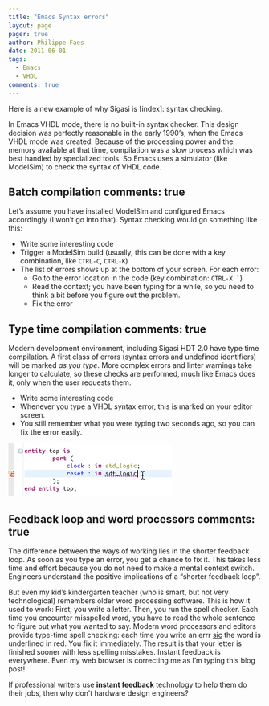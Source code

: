 ```yaml
---
title: "Emacs Syntax errors"
layout: page 
pager: true
author: Philippe Faes
date: 2011-06-01
tags: 
  - Emacs
  - VHDL
comments: true
---
```

Here is a new example of why Sigasi is [index]: syntax checking.

In Emacs VHDL mode, there is no built-in syntax checker. This design
decision was perfectly reasonable in the early 1990’s, when the Emacs
VHDL mode was created. Because of the processing power and the memory
available at that time, compilation was a slow process which was best
handled by specialized tools. So Emacs uses a simulator (like ModelSim)
to check the syntax of VHDL code.

Batch compilation
comments: true
-----------------

Let’s assume you have installed ModelSim and configured Emacs
accordingly (I won’t go into that). Syntax checking would go something
like this:

-   Write some interesting code
-   Trigger a ModelSim build (usually, this can be done with a key
    combination, like `CTRL-C`, `CTRL-K`)
-   The list of errors shows up at the bottom of your screen. For each
    error:
    -   Go to the error location in the code (key combination: `` CTRL-X ` ``)
    -   Read the context; you have been typing for a while, so you need
        to think a bit before you figure out the problem.
    -   Fix the error

Type time compilation
comments: true
---------------------

Modern development environment, including Sigasi HDT 2.0 have type time
compilation. A first class of errors (syntax errors and undefined
identifiers) will be marked <em>as you type</em>. More complex errors
and linter warnings take longer to calculate, so these checks are
performed, much like Emacs does it, only when the user requests them.

-   Write some interesting code
-   Whenever you type a VHDL syntax error, this is marked on your editor
    screen.
-   You still remember what you were typing two seconds ago, so you can
    fix the error easily.

![Type-time error checking in Sigasi HDT 2.0](images/type_time_error.png)

Feedback loop and word processors
comments: true
---------------------------------

The difference between the ways of working lies in the shorter feedback
loop. As soon as you type an error, you get a chance to fix it. This
takes less time and effort because you do not need to make a mental
context switch. Engineers understand the positive implications of a
“shorter feedback loop”.

But even my kid’s kindergarten teacher (who is smart, but not very
technological) remembers older word processing software. This is how it
used to work: First, you write a letter. Then, you run the spell
checker. Each time you encounter misspelled word, you have to read the
whole sentence to figure out what you wanted to say. Modern word
processors and editors provide type-time spell checking: each time you
write an errr [sic](http://en.wikipedia.org/wiki/Sic) the
word is underlined in red. You fix it immediately. The result is that
your letter is finished sooner with less spelling misstakes. Instant
feedback is everywhere. Even my web browser is correcting me as I’m
typing this blog post!

If professional writers use **instant feedback** technology to help them
do their jobs, then why don’t hardware design engineers?
